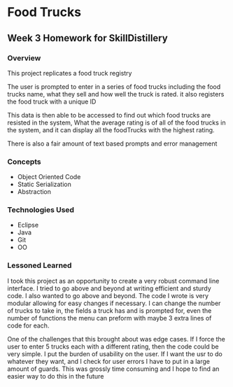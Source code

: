 # Food Trucks
## Week 3 Homework for SkillDistillery
### Overview
  This project replicates a food truck registry

  The user is prompted to enter in a series of food trucks including the food trucks name, what they sell and how well the truck is rated.
  it also registers the food truck with a unique ID

  This data is then able to be accessed to find out which food trucks are resisted in the system, What the average rating is of all of the food trucks in the system, and it can display all the foodTrucks with the highest rating.

  There is also a fair amount of text based prompts and error management

### Concepts
- Object Oriented Code
- Static Serialization
- Abstraction

### Technologies Used
- Eclipse
- Java
- Git
- OO

### Lessoned Learned
I took this project as an opportunity to create a very robust command line interface. I tried to go above and beyond at writing efficient and sturdy code. I also wanted to go above and beyond. The code I wrote is very modular allowing for easy changes if necessary. I can change the number of trucks to take in, the fields a truck has and is prompted for, even the number of functions the menu can preform with maybe 3 extra lines of code for each.

One of the challenges that this brought about was edge cases. If I force the user to enter 5 trucks each with a different rating, then the code could be very simple. I put the burden of usability on the user. If I want the usr to do whatever they want, and I check for user errors I have to put in a large amount of guards. This was grossly time consuming and I hope to find an easier way to do this in the future 
